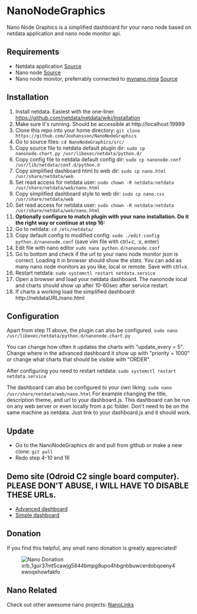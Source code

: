 # NanoNodeGraphics
Nano Node Graphics is a simplified dashboard for your nano node based on netdata application and nano node monitor api.

## Requirements
* Netdata application [Source](https://github.com/netdata/netdata)
* Nano node [Source](https://github.com/nanocurrency/raiblocks/releases)
* Nano node monitor, preferrably connected to [mynano.ninja](https://mynano.ninja/) [Source](https://github.com/NanoTools/nanoNodeMonitor)

## Installation
1. Install netdata. Easiest with the one-liner. https://github.com/netdata/netdata/wiki/Installation
2. Make sure it's running. Should be accessible at http://localhost:19999
3. Clone this repo into your home directory: `git clone https://github.com/Joohansson/NanoNodeGraphics`
4. Go to source files: `cd NanoNodeGraphics/src/`
5. Copy source file to netdata default plugin dir: `sudo cp nanonode.chart.py /usr/libexec/netdata/python.d/`
6. Copy config file to netdata default config dir: `sudo cp nanonode.conf /usr/lib/netdata/conf.d/python.d`
7. Copy simplified dashboard html to web dir: `sudo cp nano.html /usr/share/netdata/web`
8. Set read access for netdata user: `sudo chown -R netdata:netdata /usr/share/netdata/web/nano.html`
9. Copy simplified dashboard style to web dir: `sudo cp nano.css /usr/share/netdata/web`
10. Set read access for netdata user: `sudo chown -R netdata:netdata /usr/share/netdata/web/nano.html`
11. **Optionally configure to match plugin with your nano installation. Do it the right way or continue at step 16:**
12. Go to netdata: `cd /etc/netdata/`
13. Copy default config to modified config: `sudo ./edit-config python.d/nanonode.conf` (save vim file with ctrl+c, :x, enter)
14. Edit file with nano editor `sudo nano python.d/nanonode.conf`
15. Go to bottom and check if the url to your nano node monitor json is correct. Loading it in browser should show the stats. You can add as many nano node monitors as you like, local or remote. Save with ctrl+x.
16. Restart netdata: `sudo systemctl restart netdata.service`
17. Open a browser and load your netdata dashboard. The nanonode local and charts should show up after 10-60sec after service restart.
18. If charts a working load the simplified dashboard: http://netdataURL/nano.html

## Configuration
Apart from step 11 above, the plugin can also be configured. `sudo nano /usr/libexec/netdata/python.d/nanonode.chart.py`

You can change how often it updates the charts with "update_every = 5". Change where in the advanced dashboard it show up with "priority = 1000" or change what charts that should be visible with "ORDER".

After configuring you need to restart netdata: `sudo systemctl restart netdata.service`

The dashboard can also be configured to your own liking: `sudo nano /usr/share/netdata/web/nano.html`
For example changing the title, description theme, and url to your dashboard.js. This dashboard can be run on any web server or even locally from a pc folder. Don't need to be on the same machine as netdata. Just link to your dashboard.js and it should work.

## Update
* Go to the NanoNodeGraphics dir and pull from github or make a new clone: `git pull`
* Redo step 4-10 and 16

## Demo site (Odroid C2 single board computer). PLEASE DON'T ABUSE, I WILL HAVE TO DISABLE THESE URLs.
* [Advanced dashboard](http://node.nanolinks.info:8080)
* [Simple dashboard](http://node.nanolinks.info:8080/nano.html)

## Donation
If you find this helpful, any small nano donation is greatly appreciated!
<br>
<figure>
	<img id="qrImage" src="https://raw.githubusercontent.com/Joohansson/nanolinks/master/src/qr_new.png" alt="Nano Donation" />
	<br><figcaption class="subtext">xrb_1gur37mt5cawjg5844bmpg8upo4hbgnbbuwcerdobqoeny4ewoqshowfakfo</figcaption>
</figure>

## Nano Related
Check out other awesome nano projects: [NanoLinks](https://nanolinks.info)
